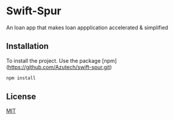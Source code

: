 # Swift-Spur

An loan app that makes loan appplication accelerated & simplified

## Installation

To install the project. Use the package [npm] (https://github.com/Azutech/swift-spur.git)

```bash
npm install
```

## License

[MIT](https://choosealicense.com/licenses/mit/)
